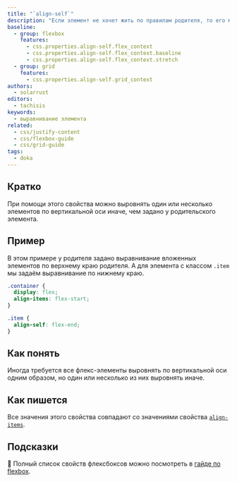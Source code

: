 ```yaml
---
title: "`align-self`"
description: "Если элемент не хочет жить по правилам родителя, то его можно выровнять отдельно."
baseline:
  - group: flexbox
    features:
      - css.properties.align-self.flex_context
      - css.properties.align-self.flex_context.baseline
      - css.properties.align-self.flex_context.stretch
  - group: grid
    features:
      - css.properties.align-self.grid_context
authors:
  - solarrust
editors:
  - tachisis
keywords:
  - выравнивание элемента
related:
  - css/justify-content
  - css/flexbox-guide
  - css/grid-guide
tags:
  - doka
---
```


## Кратко

При помощи этого свойства можно выровнять один или несколько элементов по вертикальной оси иначе, чем задано у родительского элемента.

## Пример

В этом примере у родителя задано выравнивание вложенных элементов по верхнему краю родителя. А для элемента с классом `.item` мы задаём выравнивание по нижнему краю.

```css
.container {
  display: flex;
  align-items: flex-start;
}

.item {
  align-self: flex-end;
}
```

## Как понять

Иногда требуется все флекс-элементы выровнять по вертикальной оси одним образом, но один или несколько из них выровнять иначе.

## Как пишется

Все значения этого свойства совпадают со значениями свойства [`align-items`](/css/align-items/).

## Подсказки

<aside>

📝 Полный список свойств флексбоксов можно посмотреть в [гайде по flexbox](/css/flexbox-guide/).

</aside>
